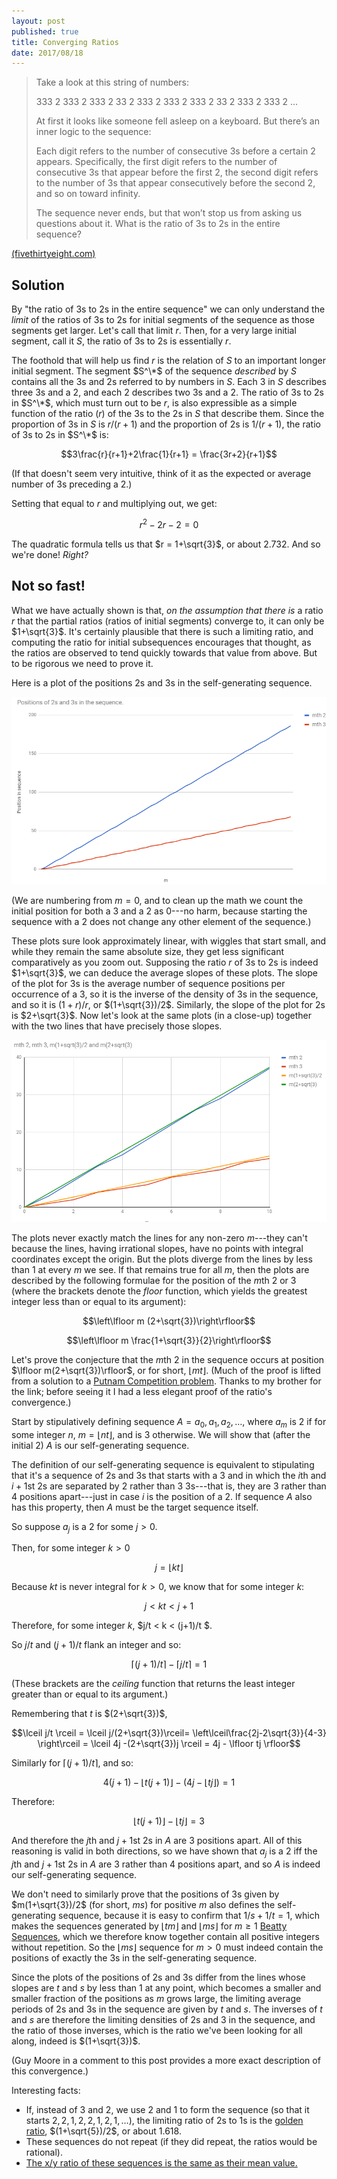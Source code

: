 ```yaml
---
layout: post
published: true
title: Converging Ratios
date: 2017/08/18
---
```


>Take a look at this string of numbers:
>
>333 2 333 2 333 2 33 2 333 2 333 2 333 2 33 2 333 2 333 2 …
>
>At first it looks like someone fell asleep on a keyboard. But there’s an inner logic to the sequence:
>
>Each digit refers to the number of consecutive 3s before a certain 2 appears. Specifically, the first digit refers to the number of consecutive 3s that appear before the first 2, the second digit refers to the number of 3s that appear consecutively before the second 2, and so on toward infinity.
>
>The sequence never ends, but that won’t stop us from asking us questions about it. What is the ratio of 3s to 2s in the entire sequence?

<!--more-->

[(fivethirtyeight.com)](https://fivethirtyeight.com/features/can-you-unravel-these-number-strings/)

## Solution

By "the ratio of $3$s to $2$s in the entire sequence" we can only understand the _limit_ of the ratios of $3$s to $2$s for initial segments of the sequence as those segments get larger.  Let's call that limit $r$. Then, for a very large initial segment, call it $S$, the ratio of $3$s to $2$s is essentially $r$.  

The foothold that will help us find $r$ is the relation of $S$ to an important longer initial segment. The segment $S^\*$ of the sequence _described_ by $S$ contains all the $3$s and $2$s referred to by numbers in $S$. Each $3$ in $S$ describes three $3$s and a $2$, and each $2$ describes two $3$s and a $2$.  The ratio of $3$s to $2$s in $S^\*$, which must turn out to be $r$, is also expressible as a simple function of the ratio ($r$) of the $3$s to the $2$s in $S$ that describe them. Since the proportion of $3$s in $S$ is $r/(r+1)$ and the proportion of $2$s is $1/(r+1)$, the ratio of $3$s to $2$s in $S^\*$ is:

$$3\frac{r}{r+1}+2\frac{1}{r+1} = \frac{3r+2}{r+1}$$

(If that doesn't seem very intuitive, think of it as the expected or average number of $3$s preceding a $2$.)

Setting that equal to $r$ and multiplying out, we get:

$$r^2 - 2r -2 = 0 $$

The quadratic formula tells us that $r = 1+\sqrt{3}$, or about $2.732$. And so we're done! _Right?_

## Not so fast!

What we have actually shown is that, _on the assumption that there is_ a ratio $r$ that the partial ratios (ratios of initial segments) converge to, it can only be $1+\sqrt{3}$. It's certainly plausible that there is such a limiting ratio, and computing the ratio for initial subsequences encourages that thought, as the ratios are observed to tend quickly towards that value from above. But to be rigorous we need to prove it.

Here is a plot of the positions $2$s and $3$s in the self-generating sequence.

![Positions of 2s and 3s in the sequence.](/img/2sAnd3s.png)

(We are numbering from $m = 0$, and to clean up the math we count the initial position for both a $3$ and a $2$ as $0$---no harm, because starting the sequence with a $2$ does not change any other element of the sequence.)

These plots sure look approximately linear, with wiggles that start small, and while they remain the same absolute size, they get less significant comparatively as you zoom out.  Supposing the ratio $r$ of $3$s to $2$s is indeed $1+\sqrt{3}$, we can deduce the average slopes of these plots. The slope of the plot for $3$s is the average number of sequence positions per occurrence of a $3$, so it is the inverse of the density of $3$s in the sequence, and so it is $(1+r)/r$, or $(1+\sqrt{3})/2$. Similarly, the slope of the plot for $2$s is $2+\sqrt{3}$. Now let's look at the same plots (in a close-up) together with the two lines that have precisely those slopes.

![Close-up.](/img/RatiosCloseup.png)

The plots never exactly match the lines for any non-zero $m$---they can't because the lines, having irrational slopes, have no points with integral coordinates except the origin. But the plots diverge from the lines by less than $1$ at every $m$ we see. If that remains true for all $m$, then the plots are described by the following formulae for the position of the $m$th $2$ or $3$ (where the brackets denote the _floor_ function, which yields the greatest integer less than or equal to its argument):

$$\left\lfloor m (2+\sqrt{3})\right\rfloor$$

$$\left\lfloor m \frac{1+\sqrt{3}}{2}\right\rfloor$$

Let's prove the conjecture that the $m$th $2$ in the sequence occurs at position $\lfloor m(2+\sqrt{3})\rfloor$, or for short, $\lfloor mt \rfloor$. (Much of the proof is lifted from a solution to a  [Putnam Competition problem](http://www-bcf.usc.edu/~lototsky/PiMuEp/Putnam1985-2000.pdf). Thanks to my brother for the link; before seeing it I had a less elegant proof of the ratio's convergence.)

Start by stipulatively defining sequence $A=a_0,a_1,a_2,\ldots$, where $a_m$ is $2$ if for some integer $n$, $m = \lfloor nt\rfloor$, and is $3$ otherwise. We will show that (after the initial $2$) $A$ is our self-generating sequence. 

The definition of our self-generating sequence is equivalent to stipulating that it's a sequence of $2$s and $3$s that starts with a $3$ and in which the $i$th and $i+1$st $2$s are separated by $2$ rather than $3$ $3$s---that is, they are $3$ rather than $4$ positions apart---just in case $i$ is the position of a $2$. If sequence $A$ also has this property, then $A$ must be the target sequence itself.

So suppose $a_j$ is a $2$ for some $j>0$.

Then, for some integer $k>0$

$$j = \lfloor kt \rfloor$$

Because $kt$ is never integral for $k>0$, we know that for some integer $k$:

$$j < kt < j+1$$

Therefore, for some integer $k$, $j/t < k < (j+1)/t $.

So $j/t$ and $(j+1)/t$ flank an integer and so:

$$\lceil (j+1)/t \rceil - \lceil j/t \rceil = 1$$

(These brackets are the _ceiling_ function that returns the least integer greater than or equal to its argument.)

Remembering that $t$ is $(2+\sqrt{3})$,

$$\lceil j/t \rceil = \lceil j/(2+\sqrt{3})\rceil=
\left\lceil\frac{2j-2\sqrt{3}}{4-3} \right\rceil
= \lceil 4j -(2+\sqrt{3})j \rceil = 4j - \lfloor tj \rfloor$$

Similarly for $\lceil(j+1)/t\rceil$, and so:

$$4(j+1) - \lfloor t(j+1) \rfloor -  (4j - \lfloor tj \rfloor) = 1$$

Therefore:

$$\lfloor t(j+1)\rfloor - \lfloor tj \rfloor = 3$$

And therefore the $j$th and $j+1$st $2$s in $A$ are $3$ positions apart. All of this reasoning is valid in both directions, so we have shown that $a_j$ is a $2$ iff the $j$th and $j+1$st $2$s in $A$ are $3$ rather than $4$ positions apart, and so $A$ is indeed our self-generating sequence.

We don't need to similarly prove that the positions of $3$s given by $m(1+\sqrt{3})/2$ (for short, $ms$) for positive $m$ also defines the self-generating sequence, because it is easy to confirm that $1/s + 1/t = 1$, which makes the sequences generated by $\lfloor tm \rfloor$ and $\lfloor ms \rfloor$ for $m \geq 1$ [Beatty Sequences](http://mathworld.wolfram.com/BeattySequence.html), which we therefore know together contain all positive integers without repetition. So the $\lfloor ms\rfloor$ sequence for $m > 0$ must indeed contain the positions of exactly the $3$s in the self-generating sequence.

Since the plots of the positions of $2$s and $3$s differ from the lines whose slopes are $t$ and $s$ by less than $1$ at any point, which becomes a smaller and smaller fraction of the positions as $m$ grows large, the limiting average periods of $2$s and $3$s in the sequence are given by $t$ and $s$.  The inverses of $t$ and $s$ are therefore the limiting densities of $2$s and $3$ in the sequence, and the ratio of those inverses, which is the ratio we've been looking for all along, indeed is $(1+\sqrt{3})$.

(Guy Moore in a comment to this post provides a more exact description of this convergence.)

Interesting facts:
- If, instead of $3$ and $2$, we use $2$ and $1$ to form the sequence (so that it starts $2,2,1,2,2,1,2,1,\ldots$), the limiting ratio of $2$s to $1$s is the [golden ratio](http://mathworld.wolfram.com/GoldenRatio.html), $(1+\sqrt{5})/2$, or about $1.618$.
- These sequences do not repeat (if they did repeat, the ratios would be rational).
- [The x/y ratio of these sequences is the same as their mean value.](https://twitter.com/sanjuanmtn/status/899440696834179072)

<br>

